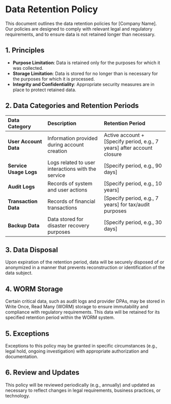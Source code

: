 # Data Retention Policy

This document outlines the data retention policies for [Company Name]. Our policies are designed to comply with relevant legal and regulatory requirements, and to ensure data is not retained longer than necessary.

## 1. Principles

- **Purpose Limitation**: Data is retained only for the purposes for which it was collected.
- **Storage Limitation**: Data is stored for no longer than is necessary for the purposes for which it is processed.
- **Integrity and Confidentiality**: Appropriate security measures are in place to protect retained data.

## 2. Data Categories and Retention Periods

| Data Category           | Description                                     | Retention Period                               |
| :---------------------- | :---------------------------------------------- | :--------------------------------------------- |
| **User Account Data**   | Information provided during account creation    | Active account + [Specify period, e.g., 7 years] after account closure |
| **Service Usage Logs**  | Logs related to user interactions with the service | [Specify period, e.g., 90 days]                |
| **Audit Logs**          | Records of system and user actions               | [Specify period, e.g., 10 years]               |
| **Transaction Data**    | Records of financial transactions               | [Specify period, e.g., 7 years] for tax/audit purposes |
| **Backup Data**         | Data stored for disaster recovery purposes      | [Specify period, e.g., 30 days]                |

## 3. Data Disposal

Upon expiration of the retention period, data will be securely disposed of or anonymized in a manner that prevents reconstruction or identification of the data subject.

## 4. WORM Storage

Certain critical data, such as audit logs and provider DPAs, may be stored in Write Once, Read Many (WORM) storage to ensure immutability and compliance with regulatory requirements. This data will be retained for its specified retention period within the WORM system.

## 5. Exceptions

Exceptions to this policy may be granted in specific circumstances (e.g., legal hold, ongoing investigation) with appropriate authorization and documentation.

## 6. Review and Updates

This policy will be reviewed periodically (e.g., annually) and updated as necessary to reflect changes in legal requirements, business practices, or technology.
